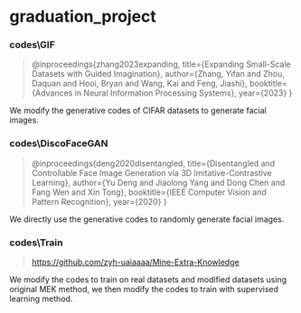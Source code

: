 # graduation_project

### codes\GIF
> @inproceedings{zhang2023expanding,
  title={Expanding Small-Scale Datasets with Guided Imagination},
  author={Zhang, Yifan and Zhou, Daquan and Hooi, Bryan and Wang, Kai and Feng, Jiashi},
  booktitle={Advances in Neural Information Processing Systems},
  year={2023}
}

We modify the generative codes of CIFAR datasets to generate facial images.

### codes\DiscoFaceGAN
> @inproceedings{deng2020disentangled,
	title={Disentangled and Controllable Face Image Generation via 3D Imitative-Contrastive Learning},
	author={Yu Deng and Jiaolong Yang and Dong Chen and Fang Wen and Xin Tong},
    booktitle={IEEE Computer Vision and Pattern Recognition},
    year={2020}
}

We directly use the generative codes to randomly generate facial images.

### codes\Train
> https://github.com/zyh-uaiaaaa/Mine-Extra-Knowledge

We modify the codes to train on real datasets and modified datasets using original MEK method, we then modify the codes to train with supervised learning method.